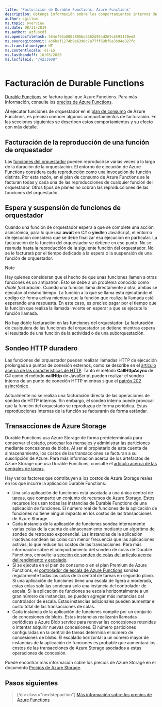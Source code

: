 ```yaml
---
title: 'Facturación de Durable Functions: Azure Functions'
description: Obtenga información sobre los comportamientos internos de Durable Functions y cómo afectan a la facturación de Azure Functions.
author: cgillum
ms.topic: overview
ms.date: 08/31/2019
ms.author: azfuncdf
ms.openlocfilehash: 504ef93a0002895bc5662d95ad269c8593170ee2
ms.sourcegitcommit: eb6bef1274b9e6390c7a77ff69bf6a3b94e827fc
ms.translationtype: HT
ms.contentlocale: es-ES
ms.lasthandoff: 10/05/2020
ms.locfileid: "74233008"
---
```

# <a name="durable-functions-billing"></a>Facturación de Durable Functions

[Durable Functions](durable-functions-overview.md) se factura igual que Azure Functions. Para más información, consulte los [precios de Azure Functions](https://azure.microsoft.com/pricing/details/functions/).

Al ejecutar funciones de orquestador en el [plan de consumo](../functions-scale.md#consumption-plan) de Azure Functions, es preciso conocer algunos comportamientos de facturación. En las secciones siguientes se describen estos comportamientos y su efecto con más detalle.

## <a name="orchestrator-function-replay-billing"></a>Facturación de la reproducción de una función de orquestador

Las [funciones del orquestador](durable-functions-orchestrations.md) pueden reproducirse varias veces a lo largo de la duración de la orquestación. El entorno de ejecución de Azure Functions considera cada reproducción como una invocación de función distinta. Por esta razón, en el plan de consumo de Azure Functions se le facturan todas y cada una de las reproducciones de cualquier función del orquestador. Otros tipos de planes no cobran las reproducciones de las funciones del orquestador.

## <a name="awaiting-and-yielding-in-orchestrator-functions"></a>Espera y suspensión de funciones de orquestador

Cuando una función de orquestador espera a que se complete una acción asincrónica, para lo que usa **await** en C# o **yiedl**en JavaScript, el entorno de ejecución considera que se debe finalizar esa ejecución en particular. La facturación de la función del orquestador se detiene en ese punto. No se reanuda hasta la reproducción de la siguiente función del orquestador. No se le facturará por el tiempo dedicado a la espera o la suspensión de una función de orquestador.

> [!NOTE]
> Hay quienes consideran que el hecho de que unas funciones llamen a otras funciones es un antipatrón. Esto se debe a un problema conocido como _doble facturación_. Cuando una función llama directamente a otra, ambas se ejecutan al mismo tiempo. La función a la que se llama está ejecutando el código de forma activa mientras que la función que realiza la llamada está esperando una respuesta. En este caso, es preciso pagar por el tiempo que la función que realiza la llamada invierte en esperar a que se ejecute la función llamada.
>
> No hay doble facturación en las funciones del orquestador. La facturación de cualquiera de las funciones del orquestador se detiene mientras espera el resultado de una función de la actividad o de una suborquestación.

## <a name="durable-http-polling"></a>Sondeo HTTP duradero

Las funciones del orquestador pueden realizar llamadas HTTP de ejecución prolongada a puntos de conexión externos, como se describe en el [artículo acerca de las características de HTTP](durable-functions-http-features.md). Tanto el método **CallHttpAsync** de C# como el método **callHttp** de JavaScript pueden realizar el sondeo interno de un punto de conexión HTTP mientras sigue el [patrón 202 asincrónico](durable-functions-http-features.md#http-202-handling).

Actualmente no se realiza una facturación directa de las operaciones de sondeo de HTTP internas. Sin embargo, el sondeo interno puede provocar que la función del orquestado se reproduzca de forma periódica. Estas reproducciones internas de la función se facturarán de forma estándar.

## <a name="azure-storage-transactions"></a>Transacciones de Azure Storage

Durable Functions usa Azure Storage de forma predeterminada para conservar el estado, procesar los mensajes y administrar las particiones mediante concesiones de blobs. Al ser el propietario de esta cuenta de almacenamiento, los costos de las transacciones se facturan a su suscripción de Azure. Para más información acerca de los artefactos de Azure Storage que usa Durable Functions, consulte el [artículo acerca de las centrales de tareas](durable-functions-task-hubs.md).

Hay varios factores que contribuyen a los costos de Azure Storage reales en los que incurre la aplicación Durable Functions:

* Una sola aplicación de funciones está asociada a una única central de tareas, que comparte un conjunto de recursos de Azure Storage. Estos recursos los usan todas las instancias de Durable Functions de una aplicación de funciones. El número real de funciones de la aplicación de funciones no tiene ningún impacto en los costos de las transacciones de Azure Storage.
* Cada instancia de la aplicación de funciones sondea internamente varias colas de la cuenta de almacenamiento mediante un algoritmo de sondeo de retroceso exponencial. Las instancias de la aplicación inactivas sondean las colas con menor frecuencia que las aplicaciones activas, lo que reduce los costos de las transacciones. Para más información sobre el comportamiento del sondeo de colas de Durable Functions, consulte la [sección de sondeo de colas del artículo acerca del rendimiento y escalado](durable-functions-perf-and-scale.md#queue-polling).
* Si se ejecuta en el plan de consumo o en el plan Premium de Azure Functions, el [controlador de escala de Azure Functions](../functions-scale.md#how-the-consumption-and-premium-plans-work) sondea regularmente todas las colas de la central de tareas en segundo plano. Si una aplicación de funciones tiene una escala de ligera a moderada, estas colas solo las sondeará solo una instancia del controlador de escala. Si la aplicación de funciones se escala horizontalmente a un gran número de instancias, se pueden agregar más instancias del controlador de escala. Estas instancias adicionales pueden aumentar el costo total de las transacciones de colas.
* Cada instancia de la aplicación de funciones compite por un conjunto de concesiones de blobs. Estas instancias realizarán llamadas periódicas a Azure Blob service para renovar las concesiones retenidas o intentar adquirir nuevas concesiones. El número particiones configuradas en la central de tareas determina el número de concesiones de blobs. El escalado horizontal a un número mayor de instancias de la aplicación de funciones es probable que aumentará los costos de las transacciones de Azure Storage asociados a estas operaciones de concesión.

Puede encontrar más información sobre los precios de Azure Storage en el documento [Precios de Azure Storage](https://azure.microsoft.com/pricing/details/storage/). 

## <a name="next-steps"></a>Pasos siguientes

> [!div class="nextstepaction"]
> [Más información sobre los precios de Azure Functions](https://azure.microsoft.com/pricing/details/functions/)
